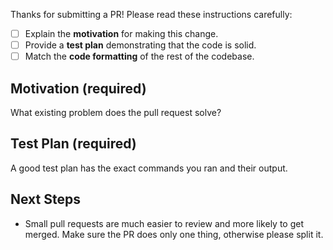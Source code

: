 Thanks for submitting a PR!
Please read these instructions carefully:

- [ ] Explain the **motivation** for making this change.
- [ ] Provide a **test plan** demonstrating that the code is solid.
- [ ] Match the **code formatting** of the rest of the codebase.

## Motivation (required) ##

What existing problem does the pull request solve?

## Test Plan (required) ##

A good test plan has the exact commands you ran and their output.

## Next Steps ##

- Small pull requests are much easier to review and more likely to get merged. Make sure the PR does only one thing, otherwise please split it.

